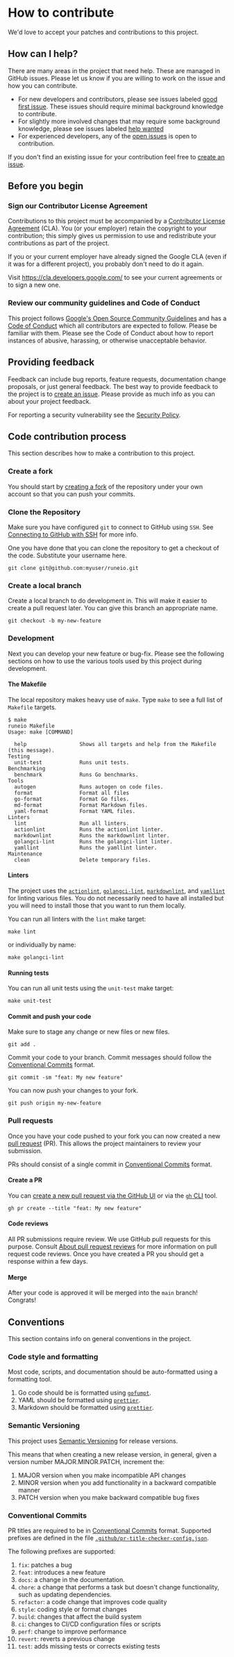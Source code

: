 # How to contribute

We'd love to accept your patches and contributions to this project.

## How can I help?

There are many areas in the project that need help. These are managed in GitHub
issues. Please let us know if you are willing to work on the issue and how you
can contribute.

- For new developers and contributors, please see issues labeled
  [good first issue]. These issues should require minimal background knowledge
  to contribute.
- For slightly more involved changes that may require some background knowledge,
  please see issues labeled [help wanted]
- For experienced developers, any of the [open issues] is open to contribution.

If you don't find an existing issue for your contribution feel free to
[create an issue].

## Before you begin

### Sign our Contributor License Agreement

Contributions to this project must be accompanied by a [Contributor License
Agreement] (CLA). You (or your employer) retain the copyright to your
contribution; this simply gives us permission to use and redistribute your
contributions as part of the project.

If you or your current employer have already signed the Google CLA (even if it
was for a different project), you probably don't need to do it again.

Visit <https://cla.developers.google.com/> to see your current agreements or to
sign a new one.

### Review our community guidelines and Code of Conduct

This project follows [Google's Open Source Community Guidelines] and has a [Code
of Conduct] which all contributors are expected to follow. Please be familiar
with them. Please see the Code of Conduct about how to report instances of
abusive, harassing, or otherwise unacceptable behavior.

## Providing feedback

Feedback can include bug reports, feature requests, documentation change
proposals, or just general feedback. The best way to provide feedback to the
project is to [create an issue]. Please provide as much info as you can about
your project feedback.

For reporting a security vulnerability see the [Security Policy].

## Code contribution process

This section describes how to make a contribution to this project.

### Create a fork

You should start by [creating a fork](https://github.com/ianlewis/runeio/fork) of
the repository under your own account so that you can push your commits.

### Clone the Repository

Make sure you have configured `git` to connect to GitHub using `SSH`. See
[Connecting to GitHub with SSH] for more info.

One you have done that you can clone the repository to get a checkout of the
code. Substitute your username here.

```shell
git clone git@github.com:myuser/runeio.git
```

### Create a local branch

Create a local branch to do development in. This will make it easier to create a
pull request later. You can give this branch an appropriate name.

```shell
git checkout -b my-new-feature
```

### Development

Next you can develop your new feature or bug-fix. Please see the following
sections on how to use the various tools used by this project during
development.

#### The Makefile

The local repository makes heavy use of `make`. Type `make` to see a full list
of `Makefile` targets.

```shell
$ make
runeio Makefile
Usage: make [COMMAND]

  help                 Shows all targets and help from the Makefile (this message).
Testing
  unit-test            Runs unit tests.
Benchmarking
  benchmark            Runs Go benchmarks.
Tools
  autogen              Runs autogen on code files.
  format               Format all files
  go-format            Format Go files.
  md-format            Format Markdown files.
  yaml-format          Format YAML files.
Linters
  lint                 Run all linters.
  actionlint           Runs the actionlint linter.
  markdownlint         Runs the markdownlint linter.
  golangci-lint        Runs the golangci-lint linter.
  yamllint             Runs the yamllint linter.
Maintenance
  clean                Delete temporary files.
```

#### Linters

The project uses the [`actionlint`](https://github.com/rhysd/actionlint),
[`golangci-lint`](https://github.com/golangci/golangci-lint),
[`markdownlint`](https://github.com/DavidAnson/markdownlint), and
[`yamllint`](https://www.yamllint.com/) for linting various files. You do not
necessarily need to have all installed but you will need to install those that
you want to run them locally.

You can run all linters with the `lint` make target:

```shell
make lint
```

or individually by name:

```shell
make golangci-lint
```

#### Running tests

You can run all unit tests using the `unit-test` make target:

```shell
make unit-test
```

#### Commit and push your code

Make sure to stage any change or new files or new files.

```shell
git add .
```

Commit your code to your branch. Commit messages should follow the [Conventional
Commits] format.

```shell
git commit -sm "feat: My new feature"
```

You can now push your changes to your fork.

```shell
git push origin my-new-feature
```

### Pull requests

Once you have your code pushed to your fork you can now created a new
[pull request] (PR). This allows the project maintainers to review your submission.

PRs should consist of a single commit in [Conventional Commits] format.

#### Create a PR

You can
[create a new pull request via the GitHub UI](https://github.com/ianlewis/runeio/compare)
or via the [`gh` CLI] tool.

```shell
gh pr create --title "feat: My new feature"
```

#### Code reviews

All PR submissions require review. We use GitHub pull requests for this purpose.
Consult [About pull request reviews] for more information on pull request code
reviews. Once you have created a PR you should get a response within a few days.

#### Merge

After your code is approved it will be merged into the `main` branch! Congrats!

## Conventions

This section contains info on general conventions in the project.

### Code style and formatting

Most code, scripts, and documentation should be auto-formatted using a
formatting tool.

1. Go code should be is formatted using [`gofumpt`].
2. YAML should be formatted using [`prettier`].
3. Markdown should be formatted using [`prettier`].

### Semantic Versioning

This project uses [Semantic Versioning] for release versions.

This means that when creating a new release version, in general, given a version
number MAJOR.MINOR.PATCH, increment the:

1. MAJOR version when you make incompatible API changes
2. MINOR version when you add functionality in a backward compatible manner
3. PATCH version when you make backward compatible bug fixes

### Conventional Commits

PR titles are required to be in [Conventional Commits] format. Supported
prefixes are defined in the file
[`.github/pr-title-checker-config.json`](./.github/pr-title-checker-config.json).

The following prefixes are supported:

1. `fix`: patches a bug
2. `feat`: introduces a new feature
3. `docs`: a change in the documentation.
4. `chore`: a change that performs a task but doesn't change functionality, such as updating dependencies.
5. `refactor`: a code change that improves code quality
6. `style`: coding style or format changes
7. `build`: changes that affect the build system
8. `ci`: changes to CI/CD configuration files or scripts
9. `perf`: change to improve performance
10. `revert`: reverts a previous change
11. `test`: adds missing tests or corrects existing tests

[create an issue]: https://github.com/ianlewis/runeio/issues/new/choose
[good first issue]: https://github.com/ianlewis/runeio/issues?q=is%3Aissue+is%3Aopen+label%3A%22good+first+issue%22
[help wanted]: https://github.com/ianlewis/runeio/issues?q=is%3Aissue+is%3Aopen+label%3A%22status%3Ahelp+wanted%22
[open issues]: https://github.com/ianlewis/runeio/issues
[Security Policy]: SECURITY.md
[Code of Conduct]: CODE_OF_CONDUCT.md
[Contributor License Agreement]: https://cla.developers.google.com/about
[Google's Open Source Community Guidelines]: https://opensource.google/conduct/
[Connecting to GitHub with SSH]: https://docs.github.com/en/authentication/connecting-to-github-with-ssh
[pull request]: https://docs.github.com/pull-requests
[`gh` CLI]: https://cli.github.com/
[About pull request reviews]: https://docs.github.com/en/pull-requests/collaborating-with-pull-requests/reviewing-changes-in-pull-requests/about-pull-request-reviews
[Semantic Versioning]: https://semver.org/
[Conventional Commits]: https://www.conventionalcommits.org/en/v1.0.0/
[`gofumpt`]: https://github.com/mvdan/gofumpt
[`prettier`]: https://prettier.io/
